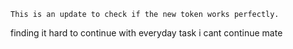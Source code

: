 	This is an update to check if the new token works perfectly.

finding it hard to continue with everyday task
i cant continue mate 
